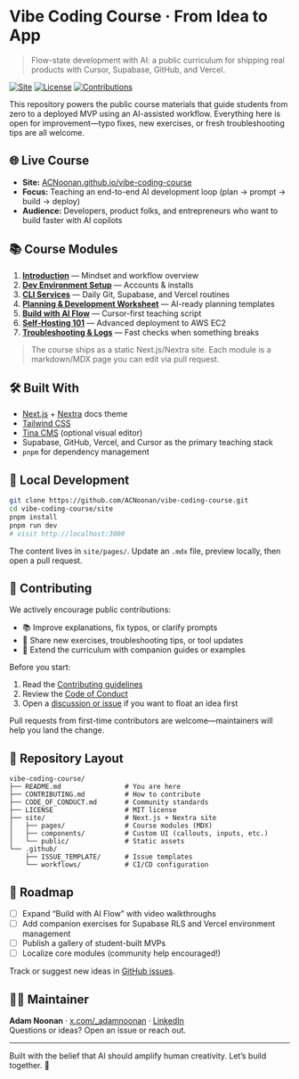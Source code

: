 # Vibe Coding Course · From Idea to App

> Flow-state development with AI: a public curriculum for shipping real products with Cursor, Supabase, GitHub, and Vercel.

[![Site](https://img.shields.io/badge/site-live-blue?style=flat-square)](https://ACNoonan.github.io/vibe-coding-course)
[![License](https://img.shields.io/badge/license-MIT-lightgray?style=flat-square)](./LICENSE)
[![Contributions](https://img.shields.io/badge/contributions-welcome-brightgreen?style=flat-square)](./CONTRIBUTING.md)

This repository powers the public course materials that guide students from zero to a deployed MVP using an AI-assisted workflow. Everything here is open for improvement—typo fixes, new exercises, or fresh troubleshooting tips are all welcome.

## 🌐 Live Course

- **Site:** [ACNoonan.github.io/vibe-coding-course](https://ACNoonan.github.io/vibe-coding-course)
- **Focus:** Teaching an end-to-end AI development loop (plan → prompt → build → deploy)
- **Audience:** Developers, product folks, and entrepreneurs who want to build faster with AI copilots

## 📚 Course Modules

1. **[Introduction](./site/pages/introduction.mdx)** — Mindset and workflow overview  
2. **[Dev Environment Setup](./site/pages/dev-environment-setup.mdx)** — Accounts & installs  
3. **[CLI Services](./site/pages/cli-services.mdx)** — Daily Git, Supabase, and Vercel routines  
4. **[Planning & Development Worksheet](./site/pages/planning-worksheet.mdx)** — AI-ready planning templates  
5. **[Build with AI Flow](./site/pages/build-with-ai-flow.mdx)** — Cursor-first teaching script  
6. **[Self-Hosting 101](./site/pages/self-hosting-101.mdx)** — Advanced deployment to AWS EC2  
7. **[Troubleshooting & Logs](./site/pages/troubleshooting.mdx)** — Fast checks when something breaks

> The course ships as a static Next.js/Nextra site. Each module is a markdown/MDX page you can edit via pull request.

## 🛠️ Built With

- [Next.js](https://nextjs.org/) + [Nextra](https://nextra.site/) docs theme
- [Tailwind CSS](https://tailwindcss.com/)
- [Tina CMS](https://tina.io/) (optional visual editor)
- Supabase, GitHub, Vercel, and Cursor as the primary teaching stack
- `pnpm` for dependency management

## 🚀 Local Development

```bash
git clone https://github.com/ACNoonan/vibe-coding-course.git
cd vibe-coding-course/site
pnpm install
pnpm run dev
# visit http://localhost:3000
```

The content lives in `site/pages/`. Update an `.mdx` file, preview locally, then open a pull request.

## 🤝 Contributing

We actively encourage public contributions:

- 📚 Improve explanations, fix typos, or clarify prompts  
- 🧪 Share new exercises, troubleshooting tips, or tool updates  
- 🧰 Extend the curriculum with companion guides or examples

Before you start:

1. Read the [Contributing guidelines](./CONTRIBUTING.md)  
2. Review the [Code of Conduct](./CODE_OF_CONDUCT.md)  
3. Open a [discussion or issue](https://github.com/ACNoonan/vibe-coding-course/issues/new/choose) if you want to float an idea first

Pull requests from first-time contributors are welcome—maintainers will help you land the change.

## 🧭 Repository Layout

```
vibe-coding-course/
├── README.md                # You are here
├── CONTRIBUTING.md          # How to contribute
├── CODE_OF_CONDUCT.md       # Community standards
├── LICENSE                  # MIT license
├── site/                    # Next.js + Nextra site
│   ├── pages/               # Course modules (MDX)
│   ├── components/          # Custom UI (callouts, inputs, etc.)
│   └── public/              # Static assets
└── .github/
    ├── ISSUE_TEMPLATE/      # Issue templates
    └── workflows/           # CI/CD configuration
```

## 📅 Roadmap

- [ ] Expand “Build with AI Flow” with video walkthroughs  
- [ ] Add companion exercises for Supabase RLS and Vercel environment management  
- [ ] Publish a gallery of student-built MVPs  
- [ ] Localize core modules (community help encouraged!)

Track or suggest new ideas in [GitHub issues](https://github.com/ACNoonan/vibe-coding-course/issues).

## 🙋‍♀️ Maintainer

**Adam Noonan** · [x.com/_adamnoonan](https://x.com/_adamnoonan) · [LinkedIn](https://www.linkedin.com/in/adam-noonan/)  
Questions or ideas? Open an issue or reach out.

---

Built with the belief that AI should amplify human creativity. Let’s build together. 🚀
